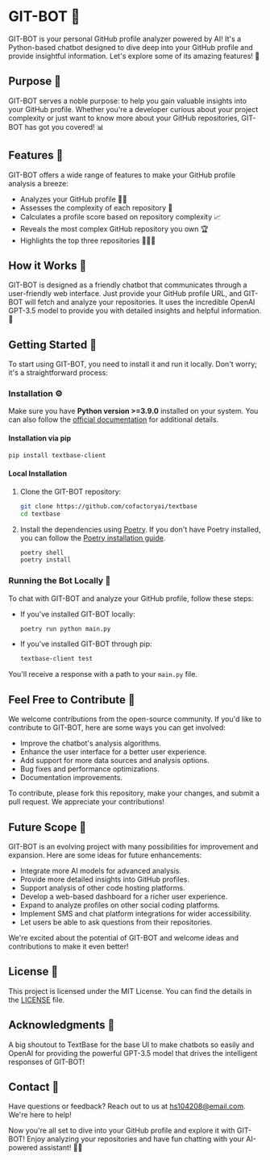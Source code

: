 # GIT-BOT 🤖

GIT-BOT is your personal GitHub profile analyzer powered by AI! It's a Python-based chatbot designed to dive deep into your GitHub profile and provide insightful information. Let's explore some of its amazing features! 🚀

## Purpose 🎯

GIT-BOT serves a noble purpose: to help you gain valuable insights into your GitHub profile. Whether you're a developer curious about your project complexity or just want to know more about your GitHub repositories, GIT-BOT has got you covered! 📊

## Features 🌟

GIT-BOT offers a wide range of features to make your GitHub profile analysis a breeze:

- Analyzes your GitHub profile 🕵️‍♂️
- Assesses the complexity of each repository 🧩
- Calculates a profile score based on repository complexity 📈
- Reveals the most complex GitHub repository you own 🏆
- Highlights the top three repositories 🥇🥈🥉

## How it Works 🤔

GIT-BOT is designed as a friendly chatbot that communicates through a user-friendly web interface. Just provide your GitHub profile URL, and GIT-BOT will fetch and analyze your repositories. It uses the incredible OpenAI GPT-3.5 model to provide you with detailed insights and helpful information.💬

## Getting Started 🚀

To start using GIT-BOT, you need to install it and run it locally. Don't worry; it's a straightforward process:



### Installation ⚙️

Make sure you have **Python version >=3.9.0** installed on your system. You can also follow the [official documentation](https://docs.textbase.ai/get-started/installation) for additional details.

#### Installation via pip

```bash
pip install textbase-client
```

#### Local Installation

1. Clone the GIT-BOT repository:
   
   ```bash
   git clone https://github.com/cofactoryai/textbase
   cd textbase
   ```

2. Install the dependencies using [Poetry](https://python-poetry.org/). If you don't have Poetry installed, you can follow the [Poetry installation guide](https://python-poetry.org/docs/#installation).

   ```bash
   poetry shell
   poetry install
   ```

### Running the Bot Locally 🤖

To chat with GIT-BOT and analyze your GitHub profile, follow these steps:

- If you've installed GIT-BOT locally:

   ```bash
   poetry run python main.py
   ```

- If you've installed GIT-BOT through pip:

   ```bash
   textbase-client test
   ```

You'll receive a response with a path to your `main.py` file.

## Feel Free to Contribute 🚀

We welcome contributions from the open-source community. If you'd like to contribute to GIT-BOT, here are some ways you can get involved:

- Improve the chatbot's analysis algorithms.
- Enhance the user interface for a better user experience.
- Add support for more data sources and analysis options.
- Bug fixes and performance optimizations.
- Documentation improvements.

To contribute, please fork this repository, make your changes, and submit a pull request. We appreciate your contributions!

## Future Scope 🌟

GIT-BOT is an evolving project with many possibilities for improvement and expansion. Here are some ideas for future enhancements:

- Integrate more AI models for advanced analysis.
- Provide more detailed insights into GitHub profiles.
- Support analysis of other code hosting platforms.
- Develop a web-based dashboard for a richer user experience.
- Expand to analyze profiles on other social coding platforms.
- Implement SMS and chat platform integrations for wider accessibility.
- Let users be able to ask questions from their repositories.

We're excited about the potential of GIT-BOT and welcome ideas and contributions to make it even better!

## License 📜

This project is licensed under the MIT License. You can find the details in the [LICENSE](LICENSE) file.

## Acknowledgments 🙌

A big shoutout to TextBase for the base UI to make chatbots so easily and  OpenAI for providing the powerful GPT-3.5 model that drives the intelligent responses of GIT-BOT!

## Contact 📧

Have questions or feedback? Reach out to us at hs104208@email.com. We're here to help!

Now you're all set to dive into your GitHub profile and explore it with GIT-BOT! Enjoy analyzing your repositories and have fun chatting with your AI-powered assistant! 🚀🤖

